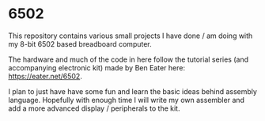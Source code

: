 # 6502

This repository contains various small projects I have done / am doing with my 8-bit 6502 based breadboard computer.

The hardware and much of the code in here follow the tutorial series (and accompanying electronic kit) made by Ben Eater here: https://eater.net/6502.

I plan to just have have some fun and learn the basic ideas behind assembly language. Hopefully with enough time I will write my own assembler and add a more advanced display / peripherals to the kit.

